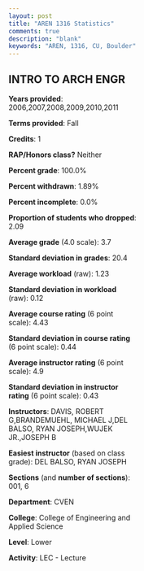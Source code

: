 ```yaml
---
layout: post
title: "AREN 1316 Statistics"
comments: true
description: "blank"
keywords: "AREN, 1316, CU, Boulder"
--- 
```

<head>
<script src="https://ajax.googleapis.com/ajax/libs/jquery/2.1.3/jquery.min.js"></script>
<script src="https://dl.dropboxusercontent.com/s/pc42nxpaw1ea4o9/highcharts.js?dl=0"></script>
<!-- <script src="../assets/js/highcharts.js"></script> -->
<style type="text/css">@font-face {
	font-family: "Bebas Neue";
	src: url(https://www.filehosting.org/file/details/544349/BebasNeue%20Regular.otf) format("opentype");
	}
	h1.Bebas { 
		font-family: "Bebas Neue", Verdana, Tahoma;
	}
</style>
</head>
<body>
	<div id="container" style="float: right; width: 45%; height: 88%; margin-left: 2.5%; margin-right: 2.5%;"></div>
	<script language="JavaScript">
		$(document).ready(function() {
		var chart = {type: 'column'};
		var title = {text: 'Grade Distribution'};
		var xAxis = {categories: ['A','B','C','D','F'],crosshair: true};
		var yAxis = {min: 0,title: {text: 'Percentage'}};
		var tooltip = {headerFormat: '<center><b><span style="font-size:20px">{point.key}</span></b></center>',
		               pointFormat: '<td style="padding:0"><b>{point.y:.1f}%</b></td>',
		               footerFormat: '</table>',shared: true,useHTML: true};
		var plotOptions = {column: {pointPadding: 0.0,borderWidth: 0}};  
		var credits = {enabled: false};var series= [{name: 'Percent',data: [82.32,10.98,2.74,1.22,2.74,]}];
		var json = {};
		json.chart = chart;
		json.title = title;
		json.tooltip = tooltip;
		json.xAxis = xAxis;
		json.yAxis = yAxis;  
		json.series = series;
		json.plotOptions = plotOptions;  
		json.credits = credits;
		$('#container').highcharts(json);
	});
	</script>
</body>
			   
## INTRO TO ARCH ENGR

**Years provided**: 2006,2007,2008,2009,2010,2011

**Terms provided**: Fall

**Credits**: 1

**RAP/Honors class?** Neither

**Percent grade**: 100.0%

**Percent withdrawn**: 1.89%

**Percent incomplete**: 0.0%

**Proportion of students who dropped**: 2.09

**Average grade** (4.0 scale): 3.7

**Standard deviation in grades**: 20.4

**Average workload** (raw): 1.23

**Standard deviation in workload** (raw): 0.12

**Average course rating** (6 point scale): 4.43

**Standard deviation in course rating** (6 point scale): 0.44

**Average instructor rating** (6 point scale): 4.9

**Standard deviation in instructor rating** (6 point scale): 0.43

**Instructors**: DAVIS, ROBERT G,BRANDEMUEHL, MICHAEL J,DEL BALSO, RYAN JOSEPH,WUJEK JR.,JOSEPH B

**Easiest instructor** (based on class grade): DEL BALSO, RYAN JOSEPH

**Sections** (and **number of sections**): 001, 6

**Department**: CVEN

**College**: College of Engineering and Applied Science

**Level**: Lower

**Activity**: LEC - Lecture